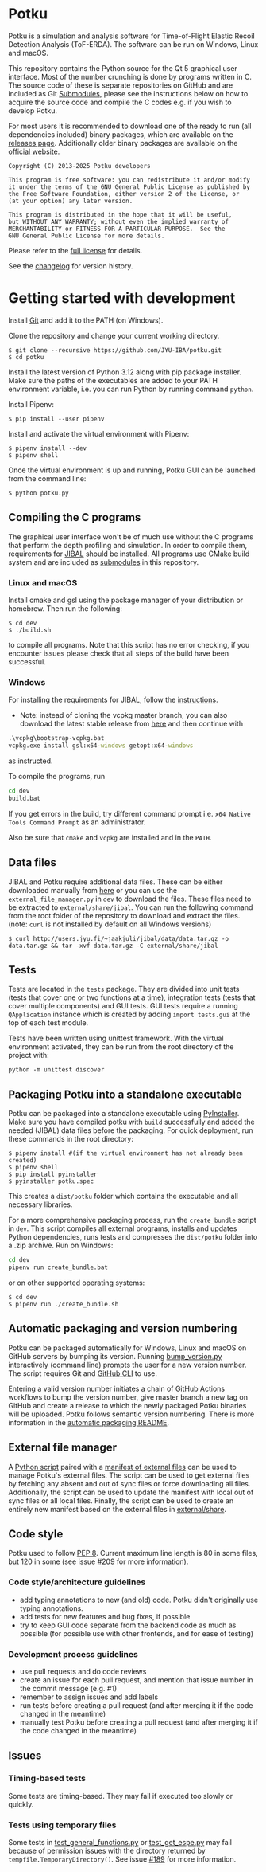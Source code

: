 # Potku

Potku is a simulation and analysis software for Time-of-Flight Elastic Recoil
Detection Analysis (ToF-ERDA). The software can be run on Windows, Linux and
macOS.

This repository contains the Python source for the Qt 5 graphical user
interface. Most of the number crunching is done by programs written in C.
The source code of these is separate repositories on GitHub and are included as Git [Submodules](external/submodules),
please see the instructions below on how to acquire the source code and compile the C codes e.g. if you wish to develop Potku. 

For most users it is recommended to download one of the ready to run (all dependencies included) binary packages, which are available on the [releases page](https://github.com/JYU-IBA/potku/releases).
Additionally older binary packages are available on the
[official website](https://www.jyu.fi/science/en/physics/research/infrastructures/accelerator-laboratory/pelletron/potku/).

    Copyright (C) 2013-2025 Potku developers

    This program is free software: you can redistribute it and/or modify
    it under the terms of the GNU General Public License as published by
    the Free Software Foundation, either version 2 of the License, or
    (at your option) any later version.

    This program is distributed in the hope that it will be useful,
    but WITHOUT ANY WARRANTY; without even the implied warranty of
    MERCHANTABILITY or FITNESS FOR A PARTICULAR PURPOSE.  See the
    GNU General Public License for more details.
    
Please refer to the [full license](../LICENSE) for details. 

See the [changelog](CHANGELOG.md) for version history.

# Getting started with development

Install [Git](https://git-scm.com/downloads) and add it to the PATH (on Windows).

Clone the repository and change your current working directory.
 
```shell
$ git clone --recursive https://github.com/JYU-IBA/potku.git
$ cd potku
```

Install the latest version of Python 3.12 along with pip package installer. Make 
sure the paths of the executables are added to your PATH environment variable, i.e. you can run Python by running command `python`.

Install Pipenv:
 
```shell
$ pip install --user pipenv
```

Install and activate the virtual environment with Pipenv:

```shell
$ pipenv install --dev
$ pipenv shell
```

Once the virtual environment is up and running, Potku GUI can be launched from the 
command line:
 
```shell
$ python potku.py
```

## Compiling the C programs

The graphical user interface won't be of much use without the C programs that 
perform the depth profiling and simulation. In order to compile them, requirements for [JIBAL](https://github.com/JYU-IBA/jibal/blob/master/INSTALL.md#minimum-requirements)
should be installed. All programs use CMake build system and are included as [submodules](external/submodules) in this repository.

### Linux and macOS

Install cmake and gsl using the package manager of your distribution or 
homebrew. Then run the following:

```shell
$ cd dev
$ ./build.sh
```

to compile all programs. Note that this script has no error checking, if you encounter issues please check that all steps of the build have been successful.

### Windows

For installing the requirements for JIBAL, follow the [instructions](https://github.com/JYU-IBA/jibal/blob/master/INSTALL.md).
- Note: instead of cloning the vcpkg master branch, you can also download the latest stable release from
[here](https://github.com/microsoft/vcpkg/tags ) and then continue with

```bat
.\vcpkg\bootstrap-vcpkg.bat
vcpkg.exe install gsl:x64-windows getopt:x64-windows
```

as instructed.

To compile the programs, run

```bat
cd dev
build.bat
```

If you get errors in the build, try different command prompt i.e. `x64 Native Tools Command Prompt` as an administrator.

Also be sure that `cmake` and `vcpkg` are installed and in the `PATH`.

## Data files

JIBAL and Potku require additional data files. These can be either downloaded manually from
[here](http://users.jyu.fi/~jaakjuli/jibal/data/) or you can use the ``external_file_manager.py`` in `dev` to download the files.
These files need to be extracted to ``external/share/jibal``. You can run the 
following command from the root folder of the repository to download and 
extract the files. (note: `curl` is not installed by default on all Windows versions)

```shell
$ curl http://users.jyu.fi/~jaakjuli/jibal/data/data.tar.gz -o data.tar.gz && tar -xvf data.tar.gz -C external/share/jibal
```

## Tests

Tests are located in the `tests` package. They are divided into unit tests 
(tests that cover one or two functions at a time), integration tests 
(tests that cover multiple components) and GUI tests. GUI tests require a running 
`QApplication` instance which is created by adding `import tests.gui` at the top 
of each test module.
  
Tests have been written using unittest framework. With the virtual environment 
activated, they can be run from the root directory of the project with:

```shell
python -m unittest discover
```

## Packaging Potku into a standalone executable

Potku can be packaged into a standalone executable using [PyInstaller](https://www.pyinstaller.org/). 
Make sure you have compiled potku with `build` successfully and added the needed (JIBAL) data files before the packaging.
For quick deployment, run these commands in the root directory:
```shell
$ pipenv install #(if the virtual environment has not already been created)
$ pipenv shell
$ pip install pyinstaller
$ pyinstaller potku.spec
```
This creates a `dist/potku` folder which contains the executable and all 
necessary libraries.

For a more comprehensive packaging process, run the `create_bundle` script in `dev`. 
This script compiles all external programs, installs and updates Python 
dependencies, runs tests and compresses the `dist/potku` folder into a .zip 
archive. Run on Windows:

```bat
cd dev
pipenv run create_bundle.bat
```

or on other supported operating systems:

```shell
$ cd dev
$ pipenv run ./create_bundle.sh
```

## Automatic packaging and version numbering

Potku can be packaged automatically for Windows, Linux and macOS on GitHub servers by bumping its version. Running [bump_version.py](dev/bump_version.py) interactively (command line) prompts the user for a new version number. The script requires Git and [GitHub CLI](https://cli.github.com/) to use.

Entering a valid version number initiates a chain of GitHub Actions workflows to bump the version number, give master branch a new tag on GitHub and create
a release to which the newly packaged Potku binaries will be uploaded. Potku follows semantic version numbering.
There is more information in the [automatic packaging README](dev/Automatic_packaging_README.md).

## External file manager

A [Python script](dev/external_file_manager.py) paired with a [manifest of external files](dev/external_manifest.txt) can be used to manage Potku's external files.
The script can be used to get external files by fetching any absent and out of sync files or force downloading all files. Additionally, the script can be used to update the manifest
with local out of sync files or all local files. Finally, the script can be used to create an entirely new manifest based on the external files in [external/share](external/share).

## Code style

Potku used to follow [PEP 8](https://www.python.org/dev/peps/pep-0008/). Current maximum line length is 80 in some files, but 120 in some (see issue [#209](https://github.com/JYU-IBA/potku/issues/209) for more information).

### Code style/architecture guidelines

- add typing annotations to new (and old) code. Potku didn't originally use typing annotations.
- add tests for new features and bug fixes, if possible
- try to keep GUI code separate from the backend code as much as possible (for possible use with other frontends, and for ease of testing)

### Development process guidelines

- use pull requests and do code reviews
- create an issue for each pull request, and mention that issue number in the commit message (e.g. #1)
- remember to assign issues and add labels
- run tests before creating a pull request (and after merging it if the code changed in the meantime)
- manually test Potku before creating a pull request (and after merging it if the code changed in the meantime)

## Issues

### Timing-based tests

Some tests are timing-based. They may fail if executed too slowly or quickly.

### Tests using temporary files

Some tests in [test_general_functions.py](tests/unit/test_general_functions.py) or [test_get_espe.py](tests/unit/test_get_espe.py) may fail because of permission issues with the directory returned by `tempfile.TemporaryDirectory()`. See issue [#189](https://github.com/JYU-IBA/potku/issues/189) for more information.
